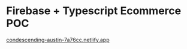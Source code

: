 # Firebase + Typescript Ecommerce POC 
[condescending-austin-7a76cc.netlify.app](https://condescending-austin-7a76cc.netlify.app)